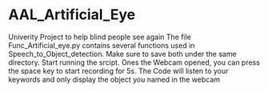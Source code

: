 # AAL_Artificial_Eye
Univerity Project to help blind people see again
The file Func_Artificial_eye.py contains several 
functions used in Speech_to_Object_detection. 
Make sure to save both under the same directory. Start running the srcipt. 
Ones the Webcam opened, you can press the space key to start recording for 5s. 
The Code will listen to your keywords and only display the object you named in the webcam
